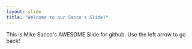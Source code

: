 ```yaml
---
layout: slide
title: "Welcome to our Sacco's Slide!"
---
```

This is Mike Sacco's AWESOME Slide for github.
Use the left arrow to go back!